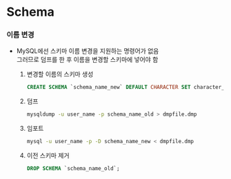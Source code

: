 Schema
===

### 이름 변경
* MySQL에선 스키마 이름 변경을 지원하는 명령어가 없음<br>
그러므로 덤프를 한 후 이름을 변경할 스키마에 넣어야 함

  1. 변경할 이름의 스키마 생성
      ```sql
      CREATE SCHEMA `schema_name_new` DEFAULT CHARACTER SET character_set_name COLLATE collate_name;
      ```

  1. 덤프
      ```sh
      mysqldump -u user_name -p schema_name_old > dmpfile.dmp
      ```

  1. 임포트
      ```sh
      mysql -u user_name -p -D schema_name_new < dmpfile.dmp
      ```

  1. 이전 스키마 제거
      ```sql
      DROP SCHEMA `schema_name_old`;
      ```

<br>
